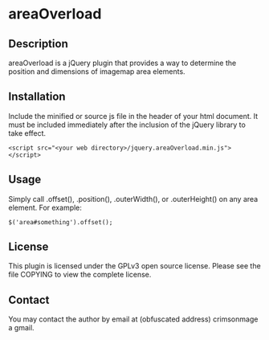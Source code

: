 # areaOverload

## Description

areaOverload is a jQuery plugin that provides a way to determine the position
and dimensions of imagemap area elements.

## Installation

Include the minified or source js file in the header of your html document. It
must be included immediately after the inclusion of the jQuery library to take
effect.

    <script src="<your web directory>/jquery.areaOverload.min.js"></script>

## Usage

Simply call .offset(), .position(), .outerWidth(), or .outerHeight() on any area
element.  For example:

    $('area#something').offset();

## License

This plugin is licensed under the GPLv3 open source license. Please see the file
COPYING to view the complete license.

## Contact

You may contact the author by email at (obfuscated address) crimsonmage a gmail.